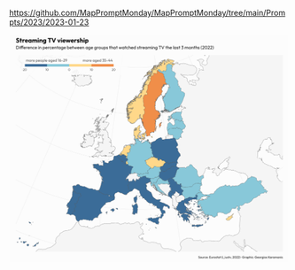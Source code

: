 https://github.com/MapPromptMonday/MapPromptMonday/tree/main/Prompts/2023/2023-01-23

![](plots/film-tv.png)
